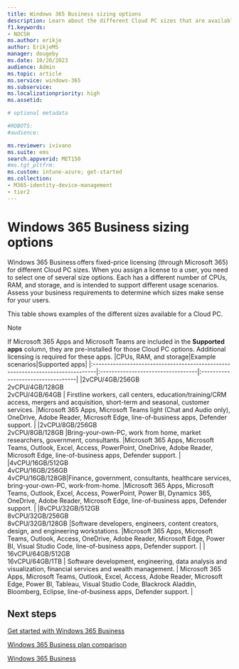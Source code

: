 ```yaml
---
title: Windows 365 Business sizing options
description: Learn about the different Cloud PC sizes that are available with Windows 365 Business.
f1.keywords:
- NOCSH
ms.author: erikje
author: ErikjeMS
manager: dougeby
ms.date: 10/20/2023
audience: Admin
ms.topic: article
ms.service: windows-365
ms.subservice:
ms.localizationpriority: high
ms.assetid: 

# optional metadata

#ROBOTS:
#audience:

ms.reviewer: ivivano
ms.suite: ems
search.appverid: MET150
#ms.tgt_pltfrm:
ms.custom: intune-azure; get-started
ms.collection:
- M365-identity-device-management
- tier2
---
```


# Windows 365 Business sizing options

Windows 365 Business offers fixed-price licensing (through Microsoft 365) for different Cloud PC sizes. When you assign a license to a user, you need to select one of several size options. Each has a different number of CPUs, RAM, and storage, and is intended to support different usage scenarios. Assess your business requirements to determine which sizes make sense for your users.

This table shows examples of the different sizes available for a Cloud PC.

> [!NOTE]
> If Microsoft 365 Apps and Microsoft Teams are included in the **Supported apps** column, they are pre-installed for those Cloud PC options.  Additional licensing is required for these apps.
|CPUs, RAM, and storage|Example scenarios|Supported apps|
|:-------------------------------------------------------------------------------|:----------------------------------|:----------------------------------|
|2vCPU/4GB/256GB<br/> 2vCPU/4GB/128GB<br/> 2vCPU/4GB/64GB | Firstline workers, call centers, education/training/CRM access, mergers and acquisition, short-term and seasonal, customer services. |Microsoft 365 Apps, Microsoft Teams light (Chat and Audio only), OneDrive, Adobe Reader, Microsoft Edge, line-of-business apps, Defender support.  |
|2vCPU/8GB/256GB<br/>2vCPU/8GB/128GB |Bring-your-own-PC, work from home, market researchers, government, consultants. |Microsoft 365 Apps, Microsoft Teams, Outlook, Excel, Access, PowerPoint, OneDrive, Adobe Reader, Microsoft Edge, line-of-business apps, Defender support.  |
|4vCPU/16GB/512GB<br/>4vCPU/16GB/256GB<br/> 4vCPU/16GB/128GB|Finance, government, consultants, healthcare services, bring-your-own-PC, work-from-home. |Microsoft 365 Apps, Microsoft Teams, Outlook, Excel, Access, PowerPoint, Power BI, Dynamics 365, OneDrive, Adobe Reader, Microsoft Edge, line-of-business apps, Defender support. |
|8vCPU/32GB/512GB<br/>8vCPU/32GB/256GB<br/>8vCPU/32GB/128GB |Software developers, engineers, content creators, design, and engineering workstations. |Microsoft 365 Apps, Microsoft Teams, Outlook, Access, OneDrive, Adobe Reader, Microsoft Edge, Power BI, Visual Studio Code, line-of-business apps, Defender support.  |
| 16vCPU/64GB/512GB<br>16vCPU/64GB/1TB | Software development, engineering, data analysis and visualization, financial services and wealth management. | Microsoft 365 Apps, Microsoft Teams, Outlook, Excel, Access, Adobe Reader, Microsoft Edge, Power BI, Tableau, Visual Studio Code, Blackrock Aladdin, Bloomberg, Eclipse, line-of-business apps, Defender support. |

## Next steps

[Get started with Windows 365 Business](get-started-windows-365-business.md)

[Windows 365 Business plan comparison](https://www.microsoft.com/windows-365/business/compare-plans-pricing)

[Windows 365 Business](https://www.microsoft.com/windows-365/business)
